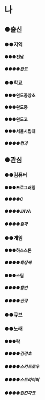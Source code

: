 # 나
## ●출신
### ●●지역
#### ●●●전남
##### ●●●●완도
### ●●학교
#### ●●●완도중앙초
#### ●●●완도중
#### ●●●완도고
#### ●●●서울시립대
##### ●●●●컴과
## ●관심
### ●●컴퓨터
#### ●●●프로그래밍
##### ●●●●C
##### ●●●●JAVA
##### ●●●●컴과
### ●●게임
#### ●●●하스스톤
##### ●●●●확장팩
#### ●●●스팀
##### ●●●●할인
##### ●●●●신규
### ●●큐브
### ●●노래
#### ●●●락
##### ●●●●김경호
##### ●●●●스키드로우
##### ●●●●스트라이퍼
##### ●●●●린킨파크
